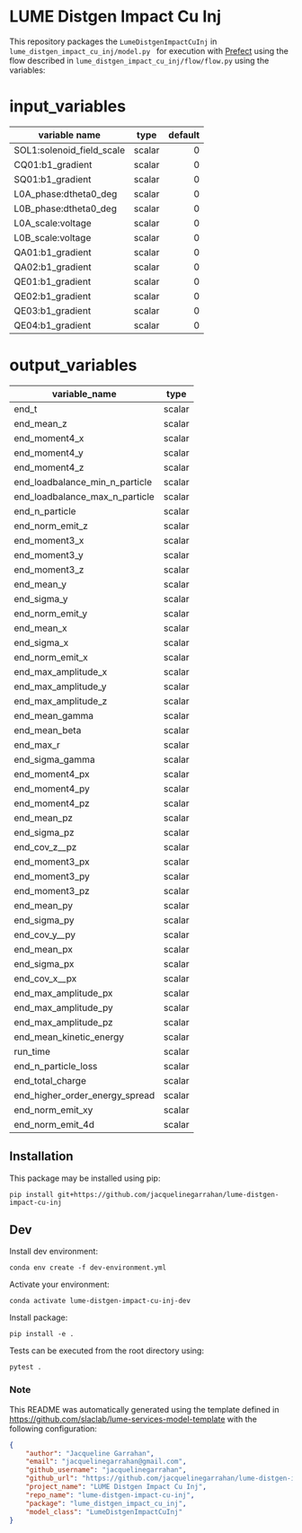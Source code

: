 # LUME Distgen Impact Cu Inj

This repository packages the `LumeDistgenImpactCuInj` in `lume_distgen_impact_cu_inj/model.py ` for execution with [Prefect](https://docs.prefect.io/) using the flow described in `lume_distgen_impact_cu_inj/flow/flow.py` using the variables:

<!--- The input and output variable tables are replaced when generating the project in template/hooks/post_gen_project.py-->
# input_variables
|      variable name      | type |default|
|-------------------------|------|------:|
|SOL1:solenoid_field_scale|scalar|      0|
|CQ01:b1_gradient         |scalar|      0|
|SQ01:b1_gradient         |scalar|      0|
|L0A_phase:dtheta0_deg    |scalar|      0|
|L0B_phase:dtheta0_deg    |scalar|      0|
|L0A_scale:voltage        |scalar|      0|
|L0B_scale:voltage        |scalar|      0|
|QA01:b1_gradient         |scalar|      0|
|QA02:b1_gradient         |scalar|      0|
|QE01:b1_gradient         |scalar|      0|
|QE02:b1_gradient         |scalar|      0|
|QE03:b1_gradient         |scalar|      0|
|QE04:b1_gradient         |scalar|      0|


# output_variables
|        variable_name         | type |
|------------------------------|------|
|end_t                         |scalar|
|end_mean_z                    |scalar|
|end_moment4_x                 |scalar|
|end_moment4_y                 |scalar|
|end_moment4_z                 |scalar|
|end_loadbalance_min_n_particle|scalar|
|end_loadbalance_max_n_particle|scalar|
|end_n_particle                |scalar|
|end_norm_emit_z               |scalar|
|end_moment3_x                 |scalar|
|end_moment3_y                 |scalar|
|end_moment3_z                 |scalar|
|end_mean_y                    |scalar|
|end_sigma_y                   |scalar|
|end_norm_emit_y               |scalar|
|end_mean_x                    |scalar|
|end_sigma_x                   |scalar|
|end_norm_emit_x               |scalar|
|end_max_amplitude_x           |scalar|
|end_max_amplitude_y           |scalar|
|end_max_amplitude_z           |scalar|
|end_mean_gamma                |scalar|
|end_mean_beta                 |scalar|
|end_max_r                     |scalar|
|end_sigma_gamma               |scalar|
|end_moment4_px                |scalar|
|end_moment4_py                |scalar|
|end_moment4_pz                |scalar|
|end_mean_pz                   |scalar|
|end_sigma_pz                  |scalar|
|end_cov_z__pz                 |scalar|
|end_moment3_px                |scalar|
|end_moment3_py                |scalar|
|end_moment3_pz                |scalar|
|end_mean_py                   |scalar|
|end_sigma_py                  |scalar|
|end_cov_y__py                 |scalar|
|end_mean_px                   |scalar|
|end_sigma_px                  |scalar|
|end_cov_x__px                 |scalar|
|end_max_amplitude_px          |scalar|
|end_max_amplitude_py          |scalar|
|end_max_amplitude_pz          |scalar|
|end_mean_kinetic_energy       |scalar|
|run_time                      |scalar|
|end_n_particle_loss           |scalar|
|end_total_charge              |scalar|
|end_higher_order_energy_spread|scalar|
|end_norm_emit_xy              |scalar|
|end_norm_emit_4d              |scalar|



## Installation

This package may be installed using pip:
```
pip install git+https://github.com/jacquelinegarrahan/lume-distgen-impact-cu-inj
```


## Dev

Install dev environment:
```
conda env create -f dev-environment.yml
```

Activate your environment:
```
conda activate lume-distgen-impact-cu-inj-dev
```

Install package:
```
pip install -e .
```

Tests can be executed from the root directory using:
```
pytest .
```

### Note
This README was automatically generated using the template defined in https://github.com/slaclab/lume-services-model-template with the following configuration:

```json
{
    "author": "Jacqueline Garrahan",
    "email": "jacquelinegarrahan@gmail.com",
    "github_username": "jacquelinegarrahan",
    "github_url": "https://github.com/jacquelinegarrahan/lume-distgen-impact-cu-inj",
    "project_name": "LUME Distgen Impact Cu Inj", 
    "repo_name": "lume-distgen-impact-cu-inj", 
    "package": "lume_distgen_impact_cu_inj",
    "model_class": "LumeDistgenImpactCuInj"
}
```
